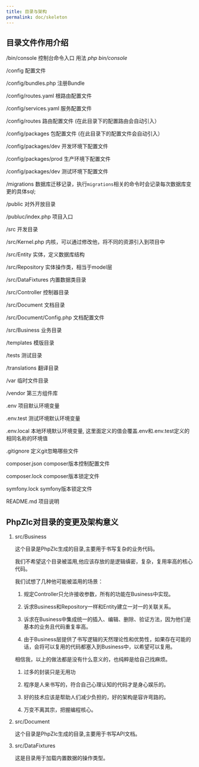 ```yaml
---
title: 目录与架构
permalink: doc/skeleton
---
```


## 目录文件作用介绍

/bin/console  控制台命令入口  用法 *php bin/console*

/config 配置文件

/config/bundles.php 注册Bundle

/config/routes.yaml 根路由配置文件

/config/services.yaml 服务配置文件

/config/routes 路由配置文件 (在此目录下的配置路由会自动引入）

/config/packages 包配置文件 (在此目录下的配置文件会自动引入）

/config/packages/dev 开发环境下配置文件

/config/packages/prod 生产环境下配置文件

/config/packages/dev 测试环境下配置文件

/migrations 数据库迁移记录，执行`migrations`相关的命令时会记录每次数据库变更的具体sql;

/public  对外开放目录

/publuc/index.php 项目入口

/src 开发目录

/src/Kernel.php 内核，可以通过修改他，将不同的资源引入到项目中

/src/Entity 实体，定义数据库结构

/src/Repository 实体操作类，相当于model层

/src/DataFixtures 内置数据类目录

/src/Controller 控制器目录

/src/Document 文档目录

/src/Document/Config.php 文档配置文件

/src/Business 业务目录

/templates 模版目录

/tests 测试目录

/translations 翻译目录

/var 临时文件目录

/vendor 第三方组件库

.env 项目默认环境变量

.env.test 测试环境默认环境变量

.env.local 本地环境默认环境变量, 这里面定义的值会覆盖.env和.env.test定义的相同名称的环境值

.gitignore 定义git忽略哪些文件

composer.json composer版本控制配置文件

composer.lock  composer版本锁定文件

symfony.lock symfony版本锁定文件

README.md 项目说明

## PhpZlc对目录的变更及架构意义

1. src/Business 

    这个目录是PhpZlc生成的目录,主要用于书写复杂的业务代码。
    
    我们不希望这个目录被滥用,他应该存放的是逻辑缜密，复杂，复用率高的核心代码。
    
    我们试想了几种他可能被滥用的场景：
    
    1. 规定Controller只允许接收参数，所有的功能在Business中实现。
    
    2. 诉求Business和Repository一样和Entity建立一对一的关联关系。
    
    3. 诉求在Business中集成统一的插入、编辑、删除、验证方法，因为他们是基本的业务且代码重复率高。
    
    4. 由于Business层提供了书写逻辑的天然理论性和优势性，如果存在可能的话，会将可以复用的代码都塞入到Business中，以希望可以复用。
   
    相信我，以上的做法都是没有什么意义的，也纯粹是给自己找麻烦。
    
    1. 过多的封装只是无用功
    
    2. 程序是人来书写的，符合自己心理认知的代码才是身心娱乐的。
    
    3. 好的技术应该是帮助人们减少负担的，好的架构是容许弯路的。

    4. 万变不离其宗，把握编程核心。
    
2. src/Document 

    这个目录是PhpZlc生成的目录,主要用于书写API文档。
    
3. src/DataFixtures

    这是目录用于加载内置数据的操作类型。

   


